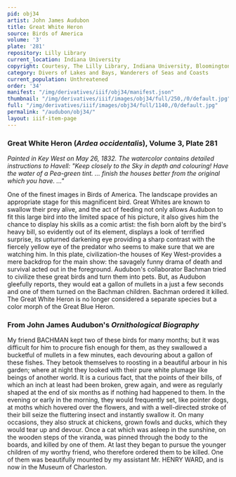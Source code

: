 ```yaml
---
pid: obj34
artist: John James Audubon
title: Great White Heron
source: Birds of America
volume: '3'
plate: '281'
repository: Lilly Library
current_location: Indiana University
copyright: Courtesy, The Lilly Library, Indiana University, Bloomington, Indiana
category: Divers of Lakes and Bays, Wanderers of Seas and Coasts
current_population: Unthreatened
order: '34'
manifest: "/img/derivatives/iiif/obj34/manifest.json"
thumbnail: "/img/derivatives/iiif/images/obj34/full/250,/0/default.jpg"
full: "/img/derivatives/iiif/images/obj34/full/1140,/0/default.jpg"
permalink: "/audubon/obj34/"
layout: iiif-item-page
---
```

### Great White Heron (_Ardea occidentalis_), Volume 3, Plate 281

_Painted in Key West on May 26, 1832. The watercolor contains detailed instructions to Havell: "Keep closely to the Sky in depth and colouring! Have the water of a Pea-green tint. ... finish the houses better from the original which you have. ..."_

One of the finest images in Birds of America. The landscape provides an appropriate stage for this magnificent bird. Great Whites are known to swallow their prey alive, and the act of feeding not only allows Audubon to fit this large bird into the limited space of his picture, it also gives him the chance to display his skills as a comic artist: the fish born aloft by the bird's heavy bill, so evidently out of its element, displays a look of terrified surprise, its upturned darkening eye providing a sharp contrast with the fiercely yellow eye of the predator who seems to make sure that we are watching him. In this plate, civilization-the houses of Key West-provides a mere backdrop for the main show: the savagely funny drama of death and survival acted out in the foreground. Audubon's collaborator Bachman tried to civilize these great birds and turn them into pets. But, as Audubon gleefully reports, they would eat a gallon of mullets in a just a few seconds and one of them turned on the Bachman children. Bachman ordered it killed. The Great White Heron is no longer considered a separate species but a color morph of the Great Blue Heron.

### From John James Audubon's _Ornithological Biography_

My friend BACHMAN kept two of these birds for many months; but it was difficult for him to procure fish enough for them, as they swallowed a bucketful of mullets in a few minutes, each devouring about a gallon of these fishes. They betook themselves to roosting in a beautiful arbour in his garden; where at night they looked with their pure white plumage like beings of another world. It is a curious fact, that the points of their bills, of which an inch at least had been broken, grew again, and were as regularly shaped at the end of six months as if nothing had happened to them. In the evening or early in the morning, they would frequently set, like pointer dogs, at moths which hovered over the flowers, and with a well-directed stroke of their bill seize the fluttering insect and instantly swallow it. On many occasions, they also struck at chickens, grown fowls and ducks, which they would tear up and devour. Once a cat which was asleep in the sunshine, on the wooden steps of the viranda, was pinned through the body to the boards, and killed by one of them. At last they began to pursue the younger children of my worthy friend, who therefore ordered them to be killed. One of them was beautifully mounted by my assistant Mr. HENRY WARD, and is now in the Museum of Charleston.
